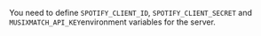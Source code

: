 You need to define `SPOTIFY_CLIENT_ID`, `SPOTIFY_CLIENT_SECRET` and `MUSIXMATCH_API_KEY`environment variables for the server.
